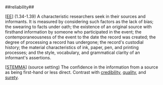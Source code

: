 ##reliability##

\[[EE](SOURCES.md#EE)\] (1.34-1.39) A characteristic researchers seek in their sources and informants. It is measured by considering such factors as the lack of bias; the swearing to facts under oath; the existence of an original source with firsthand information by someone who participated in the event; the contemporaneousness of the event to the date the record was created; the degree of processing a record has undergone; the record's custodial history; the material characteristics of ink, paper, pen, and printing processes; and the style, vocabulary, and grammatical clarity of an informant's assertions.

\[[STEMMA](SOURCES.md#STEMMA)\] (source setting) The confidence in the information from a source as being first-hand or less direct. Contrast with [credibility](credibility.md), [quality](quality.md), and [surety](surety.md).
